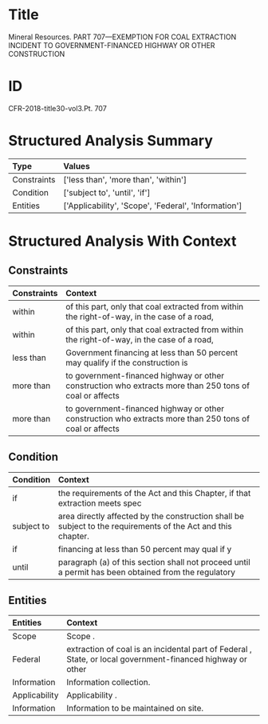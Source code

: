 # Title

 Mineral Resources. PART 707—EXEMPTION FOR COAL EXTRACTION INCIDENT TO GOVERNMENT-FINANCED HIGHWAY OR OTHER CONSTRUCTION


# ID

 CFR-2018-title30-vol3.Pt. 707


# Structured Analysis Summary

| Type        | Values                                               |
|:------------|:-----------------------------------------------------|
| Constraints | ['less than', 'more than', 'within']                 |
| Condition   | ['subject to', 'until', 'if']                        |
| Entities    | ['Applicability', 'Scope', 'Federal', 'Information'] |


# Structured Analysis With Context

 


## Constraints

| Constraints   | Context                                                                                                  |
|:--------------|:---------------------------------------------------------------------------------------------------------|
| within        | of this part, only that coal extracted from within the right-of-way, in the case of a road,              |
| within        | of this part, only that coal extracted from within the right-of-way, in the case of a road,              |
| less than     | Government financing at  less than 50 percent may qualify if the construction is                         |
| more than     | to government-financed highway or other construction who extracts more than  250 tons of coal or affects |
| more than     | to government-financed highway or other construction who extracts more than  250 tons of coal or affects |


## Condition

| Condition   | Context                                                                                                       |
|:------------|:--------------------------------------------------------------------------------------------------------------|
| if          | the requirements of the Act and this Chapter, if  that extraction meets spec                                  |
| subject to  | area directly affected by the construction shall be subject to  the requirements of the Act and this chapter. |
| if          | financing at less than 50 percent may qual if y                                                               |
| until       | paragraph (a) of this section shall not proceed until a permit has been obtained from the regulatory          |


## Entities

| Entities      | Context                                                                                                    |
|:--------------|:-----------------------------------------------------------------------------------------------------------|
| Scope         | Scope .                                                                                                    |
| Federal       | extraction of coal is an incidental part of Federal , State, or local government-financed highway or other |
| Information   | Information  collection.                                                                                   |
| Applicability | Applicability .                                                                                            |
| Information   | Information  to be maintained on site.                                                                     |


